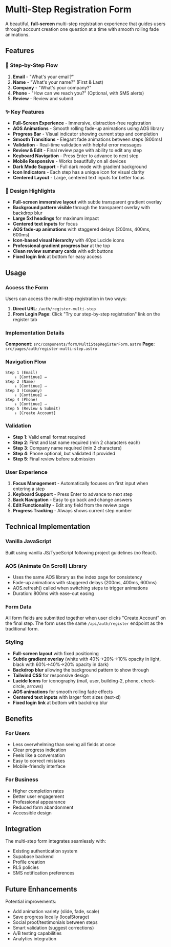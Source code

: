 # Multi-Step Registration Form

A beautiful, **full-screen** multi-step registration experience that guides users through account creation one question at a time with smooth rolling fade animations.

## Features

### 🎯 Step-by-Step Flow

1. **Email** - "What's your email?"
2. **Name** - "What's your name?" (First & Last)
3. **Company** - "What's your company?"
4. **Phone** - "How can we reach you?" (Optional, with SMS alerts)
5. **Review** - Review and submit

### ✨ Key Features

- **Full-Screen Experience** - Immersive, distraction-free registration
- **AOS Animations** - Smooth rolling fade-up animations using AOS library
- **Progress Bar** - Visual indicator showing current step and completion
- **Smooth Transitions** - Elegant fade animations between steps (800ms)
- **Validation** - Real-time validation with helpful error messages
- **Review & Edit** - Final review page with ability to edit any step
- **Keyboard Navigation** - Press Enter to advance to next step
- **Mobile Responsive** - Works beautifully on all devices
- **Dark Mode Support** - Full dark mode with gradient background
- **Icon Indicators** - Each step has a unique icon for visual clarity
- **Centered Layout** - Large, centered text inputs for better focus

### 🎨 Design Highlights

- **Full-screen immersive layout** with subtle transparent gradient overlay
- **Background pattern visible** through the transparent overlay with backdrop blur
- **Large 5xl headings** for maximum impact
- **Centered text inputs** for focus
- **AOS fade-up animations** with staggered delays (200ms, 400ms, 600ms)
- **Icon-based visual hierarchy** with 40px Lucide icons
- **Professional gradient progress bar** at the top
- **Clean review summary cards** with edit buttons
- **Fixed login link** at bottom for easy access

## Usage

### Access the Form

Users can access the multi-step registration in two ways:

1. **Direct URL**: `/auth/register-multi-step`
2. **From Login Page**: Click "Try our step-by-step registration" link on the register tab

### Implementation Details

**Component**: `src/components/form/MultiStepRegisterForm.astro`
**Page**: `src/pages/auth/register-multi-step.astro`

### Navigation Flow

```
Step 1 (Email)
    ↓ [Continue] →
Step 2 (Name)
    ↓ [Continue] →
Step 3 (Company)
    ↓ [Continue] →
Step 4 (Phone)
    ↓ [Continue] →
Step 5 (Review & Submit)
    ↓ [Create Account]
```

### Validation

- **Step 1**: Valid email format required
- **Step 2**: First and last name required (min 2 characters each)
- **Step 3**: Company name required (min 2 characters)
- **Step 4**: Phone optional, but validated if provided
- **Step 5**: Final review before submission

### User Experience

1. **Focus Management** - Automatically focuses on first input when entering a step
2. **Keyboard Support** - Press Enter to advance to next step
3. **Back Navigation** - Easy to go back and change answers
4. **Edit Functionality** - Edit any field from the review page
5. **Progress Tracking** - Always shows current step number

## Technical Implementation

### Vanilla JavaScript

Built using vanilla JS/TypeScript following project guidelines (no React).

### AOS (Animate On Scroll) Library

- Uses the same AOS library as the index page for consistency
- Fade-up animations with staggered delays (200ms, 400ms, 600ms)
- AOS.refresh() called when switching steps to trigger animations
- Duration: 800ms with ease-out easing

### Form Data

All form fields are submitted together when user clicks "Create Account" on the final step. The form uses the same `/api/auth/register` endpoint as the traditional form.

### Styling

- **Full-screen layout** with fixed positioning
- **Subtle gradient overlay** (white with 40%→20%→10% opacity in light, black with 60%→40%→20% opacity in dark)
- **Backdrop blur** allowing the background pattern to show through
- **Tailwind CSS** for responsive design
- **Lucide Icons** for iconography (mail, user, building-2, phone, check-circle, arrows)
- **AOS animations** for smooth rolling fade effects
- **Centered text inputs** with larger font sizes (text-xl)
- **Fixed login link** at bottom with backdrop blur

## Benefits

### For Users

- Less overwhelming than seeing all fields at once
- Clear progress indication
- Feels like a conversation
- Easy to correct mistakes
- Mobile-friendly interface

### For Business

- Higher completion rates
- Better user engagement
- Professional appearance
- Reduced form abandonment
- Accessible design

## Integration

The multi-step form integrates seamlessly with:

- Existing authentication system
- Supabase backend
- Profile creation
- RLS policies
- SMS notification preferences

## Future Enhancements

Potential improvements:

- Add animation variety (slide, fade, scale)
- Save progress locally (localStorage)
- Social proof/testimonials between steps
- Smart validation (suggest corrections)
- A/B testing capabilities
- Analytics integration

